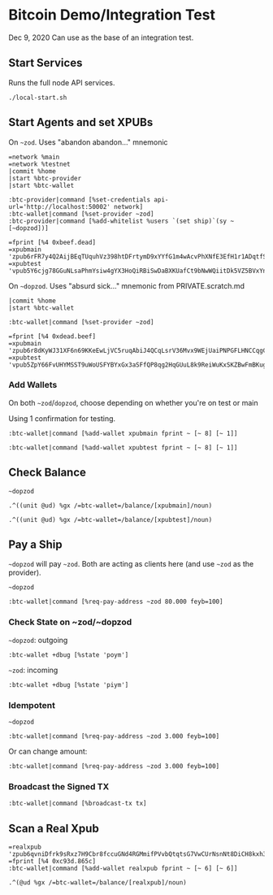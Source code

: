 # Bitcoin Demo/Integration Test
Dec 9, 2020
Can use as the base of an integration test.

## Start Services
Runs the full node API services.
```
./local-start.sh
```

## Start Agents and set XPUBs
On `~zod`. Uses "abandon abandon..." mnemonic
```
=network %main
=network %testnet
|commit %home
|start %btc-provider
|start %btc-wallet

:btc-provider|command [%set-credentials api-url='http://localhost:50002' network]
:btc-wallet|command [%set-provider ~zod]
:btc-provider|command [%add-whitelist %users `(set ship)`(sy ~[~dopzod])]

=fprint [%4 0xbeef.dead]
=xpubmain 'zpub6rFR7y4Q2AijBEqTUquhVz398htDFrtymD9xYYfG1m4wAcvPhXNfE3EfH1r1ADqtfSdVCToUG868RvUUkgDKf31mGDtKsAYz2oz2AGutZYs'
=xpubtest 'vpub5Y6cjg78GGuNLsaPhmYsiw4gYX3HoQiRBiSwDaBXKUafCt9bNwWQiitDk5VZ5BVxYnQdwoTyXSs2JHRPAgjAvtbBrf8ZhDYe2jWAqvZVnsc'
```

On `~dopzod`. Uses "absurd sick..." mnemonic from PRIVATE.scratch.md
```
|commit %home
|start %btc-wallet

:btc-wallet|command [%set-provider ~zod]

=fprint [%4 0xdead.beef]
=xpubmain 'zpub6r8dKyWJ31XF6n69KKeEwLjVC5ruqAbiJ4QCqLsrV36Mvx9WEjUaiPNPGFLHNCCqgCdy6iZC8ZgHsm6a1AUTVBMVbKGemNcWFcwBGSjJKbD'
=xpubtest 'vpub5ZpY66FvUHYMSST9uWoUSFYBYxGx3aSFfQP8qg2HqGUuL8k9ReiWuKxSKZBwFmBKug8YStuGTmxsnL8ySc9dfPJQdJTM4dYAZcgJhSfRWKL'
```

### Add Wallets
On both `~zod`/`dopzod`, choose depending on whether you're on test or main

Using 1 confirmation for testing.
```
:btc-wallet|command [%add-wallet xpubmain fprint ~ [~ 8] [~ 1]]

:btc-wallet|command [%add-wallet xpubtest fprint ~ [~ 8] [~ 1]]
```

## Check Balance
`~dopzod`
```
.^((unit @ud) %gx /=btc-wallet=/balance/[xpubmain]/noun)

.^((unit @ud) %gx /=btc-wallet=/balance/[xpubtest]/noun)
```

## Pay a Ship
`~dopzod` will pay `~zod`. Both are acting as clients here (and use `~zod` as the provider).

`~dopzod`
```
:btc-wallet|command [%req-pay-address ~zod 80.000 feyb=100]
```

### Check State on ~zod/~dopzod
`~dopzod`: outgoing
```
:btc-wallet +dbug [%state 'poym']
```

`~zod`: incoming
```
:btc-wallet +dbug [%state 'piym']
```

### Idempotent
`~dopzod`
```
:btc-wallet|command [%req-pay-address ~zod 3.000 feyb=100]
```
Or can change amount:
```
:btc-wallet|command [%req-pay-address ~zod 3.000 feyb=100]
```

### Broadcast the Signed TX
```
:btc-wallet|command [%broadcast-tx tx]
```


## Scan a Real Xpub
```
=realxpub 'zpub6qvniDfrk9sRxz7H9Cbr8fccuGNd4RGMmifPVvbQtqtsG7VwCUrNsnNt8DiCH8kxh3vsDuJkfNqZQspVq2xEbE64fgXT5hVJiD8WkRhvuJc'
=fprint [%4 0xc93d.865c]
:btc-wallet|command [%add-wallet realxpub fprint ~ [~ 6] [~ 6]]

.^(@ud %gx /=btc-wallet=/balance/[realxpub]/noun)
```
